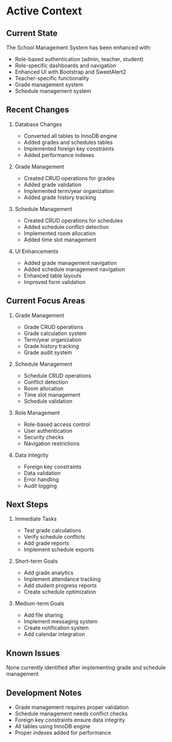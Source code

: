 # Active Context

## Current State
The School Management System has been enhanced with:
- Role-based authentication (admin, teacher, student)
- Role-specific dashboards and navigation
- Enhanced UI with Bootstrap and SweetAlert2
- Teacher-specific functionality
- Grade management system
- Schedule management system

## Recent Changes
1. Database Changes
   - Converted all tables to InnoDB engine
   - Added grades and schedules tables
   - Implemented foreign key constraints
   - Added performance indexes

2. Grade Management
   - Created CRUD operations for grades
   - Added grade validation
   - Implemented term/year organization
   - Added grade history tracking

3. Schedule Management
   - Created CRUD operations for schedules
   - Added schedule conflict detection
   - Implemented room allocation
   - Added time slot management

4. UI Enhancements
   - Added grade management navigation
   - Added schedule management navigation
   - Enhanced table layouts
   - Improved form validation

## Current Focus Areas
1. Grade Management
   - Grade CRUD operations
   - Grade calculation system
   - Term/year organization
   - Grade history tracking
   - Grade audit system

2. Schedule Management
   - Schedule CRUD operations
   - Conflict detection
   - Room allocation
   - Time slot management
   - Schedule validation

3. Role Management
   - Role-based access control
   - User authentication
   - Security checks
   - Navigation restrictions

4. Data Integrity
   - Foreign key constraints
   - Data validation
   - Error handling
   - Audit logging

## Next Steps
1. Immediate Tasks
   - Test grade calculations
   - Verify schedule conflicts
   - Add grade reports
   - Implement schedule exports

2. Short-term Goals
   - Add grade analytics
   - Implement attendance tracking
   - Add student progress reports
   - Create schedule optimization

3. Medium-term Goals
   - Add file sharing
   - Implement messaging system
   - Create notification system
   - Add calendar integration

## Known Issues
None currently identified after implementing grade and schedule management

## Development Notes
- Grade management requires proper validation
- Schedule management needs conflict checks
- Foreign key constraints ensure data integrity
- All tables using InnoDB engine
- Proper indexes added for performance